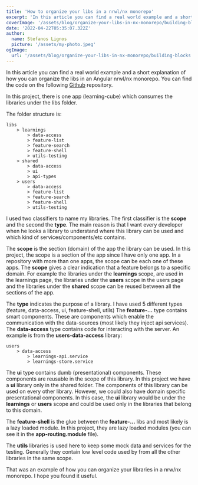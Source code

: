 ```yaml
---
title: 'How to organize your libs in a nrwl/nx monorepo'
excerpt: 'In this article you can find a real world example and a short explanation of how you can organize the libs in an Angular nrwl/nx monorepo'
coverImage: '/assets/blog/organize-your-libs-in-nx-monorepo/building-blocks.jpeg'
date: '2022-04-22T05:35:07.322Z'
author:
  name: Stefanos Lignos
  picture: '/assets/my-photo.jpeg'
ogImage:
  url: '/assets/blog/organize-your-libs-in-nx-monorepo/building-blocks.jpeg'
---
```



In this article you can find a real world example and a short explanation of how you can organize the libs in an Angular nrwl/nx monorepo. You can find the code on the following [Github](https://github.com/stefanoslig/organize-nx-libs-article-demo. 
) repository.

In this project, there is one app (learning-cube) which consumes the libraries under the libs folder. 

The folder structure is:
~~~
libs 
	> learnings
		> data-access
		> feature-list
		> feature-search
		> feature-shell
		> utils-testing
	> shared
		> data-access
		> ui
		> api-types
	> users
		> data-access
		> feature-list
		> feature-search
		> feature-shell
		> utils-testing
~~~

I used two classifiers to name my libraries. The first classifier is the **scope** and the second the **type**. The main reason is that I want every developer when he looks a library to understand where this library can be used and which kind of services/components/etc contains. 

The **scope** is the section (domain) of the app the library can be used. In this project, the scope is a section of the app since I have only one app. In a repository with more than one apps, the scope can be each one of these apps. The **scope** gives a clear indication that a feature belongs to a specific domain. For example the libraries under the **learnings** scope, are used in the learnings page, the libraries under the **users** scope in the users page and the libraries under the **shared** scope can be reused between all the sections of the app.

The **type** indicates the purpose of a library. I have used 5 different types (feature, data-access, ui, feature-shell, utils) The **feature-...** type contains smart components. These are components which enable the communication with the data-sources (most likely they inject api services). The **data-access** type contains  code for interacting with the server. An example is from the **users-data-access** library:
~~~
users
	> data-access
		> learnings-api.service
		> learnings-store.service
~~~ 

The **ui** type contains dumb (presentational) components. These components are reusable in the scope of this library. In this project we have a **ui** library only in the shared folder. The components of this library can be used on every other library. However, we could also have domain specific presentational components. In this case, the **ui** library would be under the **learnings** or **users** scope and could be used only in the libraries that belong to this domain.

The **feature-shell** is the glue between the **feature-...** libs and most likely is a lazy loaded module. In this project, they are lazy loaded modules (you can see it in the **app-routing.module** file).  

The **utils** libraries is used here to keep some mock data and services for the testing. Generally they contain low level code used by from all the other libraries in the same scope.

That was an example of how you can organize your libraries in a nrw/nx monorepo. I hope you found it useful.


